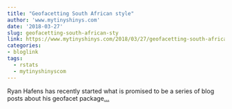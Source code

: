 ```yaml
---
title: "Geofacetting South African style"
author: 'www.mytinyshinys.com'
date: '2018-03-27'
slug: geofacetting-south-african-sty
link: https://www.mytinyshinys.com/2018/03/27/geofacetting-south-africa-style/
categories:
- bloglink
tags:
  - rstats
  - mytinyshinyscom
---
```


Ryan Hafens has recently started what is promised to be a series of blog posts about his geofacet package[... <i class="fas fa-external-link-alt"></i>](https://www.mytinyshinys.com/2018/03/27/geofacetting-south-africa-style/)

